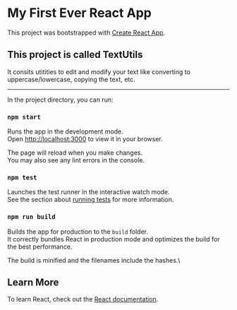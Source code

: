 # My First Ever React App

This project was bootstrapped with [Create React App](https://github.com/facebook/create-react-app).

## This project is called TextUtils 

It consits utitities to edit and modify your text like converting to uppercase/lowercase, copying the text, etc.

---

In the project directory, you can run:

### `npm start`

Runs the app in the development mode.\
Open [http://localhost:3000](http://localhost:3000) to view it in your browser.

The page will reload when you make changes.\
You may also see any lint errors in the console.

### `npm test`

Launches the test runner in the interactive watch mode.\
See the section about [running tests](https://facebook.github.io/create-react-app/docs/running-tests) for more information.

### `npm run build`

Builds the app for production to the `build` folder.\
It correctly bundles React in production mode and optimizes the build for the best performance.

The build is minified and the filenames include the hashes.\

## Learn More

To learn React, check out the [React documentation](https://reactjs.org/).

